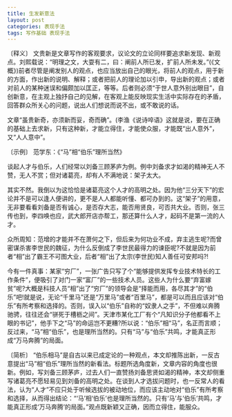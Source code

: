 ```yaml
---
title: 生发新意法
layout: post
categories: 表现手法
tags: 写作基础 表现手法
---
```


〔释义〕 文贵新是文章写作的客观要求，议论文的立论同样要追求新发现、新观点。刘熙载说：“明理之文，大耍有二，曰：阐前人所已发，扩前人所未发。”(《文概》)前者尽管是阐发别人的观点，也应当放出自己的眼光，将前人的观点，用于新的方面，作出新的说明、解释；或者把前人的理论加以引申，导出新的观点；或者对前人的某种迷误和偏颇加以匡正，等等。后者则必须“于世人意外别出眼目”，自创新意，在主观上独抒自己的见解，在客观上能反映现实生活中实际存在的矛盾，回答群众所关心的问题，说出人们想说而说不出，或不敢说的话。

文章“虽贵新奇，亦须新而妥，奇而确”。(李渔《说诗啐语》这就是说，要在正确的基础上去求新，只有这种新，才能立得住，才能使众服，才能既“出人意外”，又“人人意中”。

〔示例〕 范学东：《“马”相“伯乐”理所当然》

谈起人才与伯乐，人们经常以刘备三顾茅庐为例。例中刘备求才如渴的精神无人不赞，无人不赏；但对诸葛亮，却有人不满地说：架子太大。

其实不然。我倒以为这恰恰是诸葛亮这个人才的高明之处。因为他“三分天下”的宏论并不是可以逢人便讲的，更不是人人都能听懂、都可办到的。这“架子”的用意，无非要看看刘备是否有诚心，是否存大志，能否用贤良，可否共大业。否则，张三传也到，李四唤也应，武大郎开店亦帮工，那还算什么人才，起码不是第一流的人才。

众所周知：范增的才能并不在萧何之下，但后来为何功业不成，弃主逃生呢?而曾密谋杀害李世民的魏征，为什么反倒成了李世民最得力的谏臣呢?不就是因为前者“相”出了霸王不可图大业，后者“相”出了太宗(李世民)知人善任可安邦吗?!

今有一件真事：某家“穷厂”，一张广告只写了个“能够提供发挥专业技术特长的工作条件”，便吸引了对门一家“富厂”的一些技术人员。这些人为什么要“弃富嫁贫”呢?大概是科技人员“相”出了“穷厂”的领导会是“择能而用，各尽其才”的“伯乐”吧!就是说，无论“千里马”还是“万里马”或者“百里马”，都是可以而且应该对“伯乐”有所考察和选择的。否则，误入以“伯乐”自称的“奴隶人之手”，不但难以奔腾驰骋，往往还会“骈死于槽枥之间”。天津市某化工厂有个“凡知识分子他都看不上眼的书记”，他手下之“马”的命运岂不更糟?所以说：“伯乐”相“马”，名正而言顺；反过来，“马”相“伯乐”，也是理所当然的。只有“马”与“伯乐”共鸣，才能真正形成“万马奔腾”的局面。

〔简析〕 “伯乐相马”是自古以来已成定论的一种观点，本文却推陈出新，一反古意提出“马”相“伯乐”理所当然的新看法。标题所选角度新，文章内容的角度也很新。例如，写刘备三顾茅庐，过去人们一直赞扬刘备思贤如渴的精神，本文却侧重写诸葛亮不愿轻易见到刘备的高明之处。在谈到人才选拔问题时，也一反常人的看法，认为“人才”不应只处于听候选拔的被动地位，而应该主动地对“伯乐”有所考察和选择，从而得出结论：“‘马’相‘伯乐’也是理所当然的。只有‘马’与‘伯乐’共鸣，才能真正形成‘万马奔腾’的局面。”观点既新颖又正确，因而立得住，能服众。 